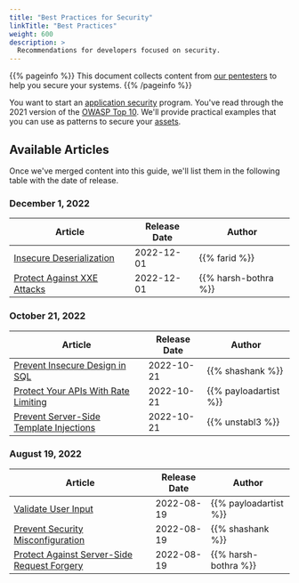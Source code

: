 ```yaml
---
title: "Best Practices for Security"
linkTitle: "Best Practices"
weight: 600
description: >
  Recommendations for developers focused on security.
---
```


{{% pageinfo %}}
This document collects content from [our pentesters](https://cobalt.io/our-pentesters) to
help you secure your systems.
{{% /pageinfo %}}

You want to start an [application security](../getting-started/glossary/#application-security-appsec)
program. You've read through the 2021 version of the [OWASP Top 10](https://owasp.org/Top10/).
We'll provide practical examples that you can use as patterns to secure your
[assets](../getting-started/glossary/#asset).

<!-- Plan: set up subdirectories based on each OWASP Top 10 entry. Add an `_index.md` file, with a brief description from https://owasp.org/Top10/ and add each article in that subdirectory -->
<!-- Keep the first articles in the "top-level" BestPractices subdirectory,
until we have enough articles to actually organize. -->

## Available Articles

Once we've merged content into this guide, we'll list them in the following table with the
date of release.

### December 1, 2022

| Article | Release Date | Author |
| ----- | ----- | ----- |
|[Insecure Deserialization](./insecure-deserialization)                | 2022-12-01   | {{% farid %}} |
|[Protect Against XXE Attacks](./protect-against-xxe)                | 2022-12-01   | {{% harsh-bothra %}} |

### October 21, 2022

| Article                                                               | Release Date | Author                |
|-----------------------------------------------------------------------|--------------|-----------------------|
| [Prevent Insecure Design in SQL](./secure-design)                     | 2022-10-21   | {{% shashank %}}      |
| [Protect Your APIs With Rate Limiting](./api-rate-limiting)           | 2022-10-21   | {{% payloadartist %}} |
| [Prevent Server-Side Template Injections](./prevent-ssti)             | 2022-10-21   | {{% unstabl3 %}}      |

### August 19, 2022

| Article                                                               | Release Date | Author                |
|-----------------------------------------------------------------------|--------------|-----------------------|
| [Validate User Input](./input-validation)                             | 2022-08-19   | {{% payloadartist %}} |
| [Prevent Security Misconfiguration](./prevent-security-misconfig)     | 2022-08-19   | {{% shashank %}}      |
| [Protect Against Server-Side Request Forgery](./protect-against-ssrf) | 2022-08-19   | {{% harsh-bothra %}}  |
